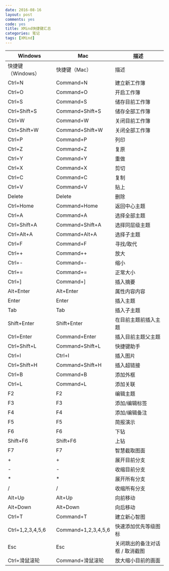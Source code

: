 ```yaml
---
date: 2016-08-16
layout: post
comments: yes
code: yes
title: XMind快捷键汇总
categories: 笔记
tags: [XMind]
---
```


Windows | Mac | 描述
---- | ---- | ----
快捷键（Windows） | 快捷键（Mac） | 描述
Ctrl+N | Command+N | 建立新工作簿
Ctrl+O | Command+O | 开启工作簿
Ctrl+S | Command+S | 储存目前工作簿
Ctrl+Shift+S | Command+Shift+S | 储存全部工作簿
Ctrl+W | Command+W | 关闭目前工作簿
Ctrl+Shift+W | Command+Shift+W | 关闭全部工作簿
Ctrl+P | Command+P | 列印
Ctrl+Z | Command+Z | 复原
Ctrl+Y | Command+Y | 重做
Ctrl+X | Command+X | 剪切
Ctrl+C | Command+C | 复制
Ctrl+V | Command+V | 贴上
Delete | Delete | 删除
Ctrl+Home | Command+Home | 返回中心主题
Ctrl+A | Command+A | 选择全部主题
Ctrl+Shift+A | Command+Shift+A | 选择同层级主题
Ctrl+Alt+A | Command+Alt+A | 选择子主题
Ctrl+F | Command+F | 寻找/取代
Ctrl++ | Command++ | 放大
Ctrl+- | Command+- | 缩小
Ctrl+= | Command+= | 正常大小
Ctrl+] | Command+] | 插入摘要
Alt+Enter | Alt+Enter | 属性内容内容
Enter | Enter | 插入主题
Tab | Tab | 插入子主题
Shift+Enter | Shift+Enter | 在目前主题前插入主题
Ctrl+Enter | Command+Enter | 插入目前主题父主题
Ctrl+Shift+L | Command+Shift+L | 快捷键助手
Ctrl+I | Ctrl+I | 插入图片
Ctrl+Shift+H | Command+Shift+H | 插入超链接
Ctrl+B | Command+B | 添加外框
Ctrl+L | Command+L | 添加关联
F2 | F2 | 编辑主题
F3 | F3 | 添加/编辑标签
F4 | F4 | 添加/编辑备注
F5 | F5 | 简报演示
F6 | F6 | 下钻
Shift+F6 | Shift+F6 | 上钻
F7 | F7 | 智慧截取图面
+ | + | 展开目前分支
- | - | 收缩目前分支
* | * | 展开所有分支
/ | / | 收缩所有分支
Alt+Up | Alt+Up | 向前移动
Alt+Down | Alt+Down | 向后移动
Ctrl+T | Command+T | 建立新心智图
Ctrl+1,2,3,4,5,6 | Command+1,2,3,4,5,6 | 快速添加优先等级图标
Esc | Esc | 关闭跳出的备注对话框 / 取消截图
Ctrl+滑鼠滚轮 | Command+滑鼠滚轮 | 放大缩小目前的画面